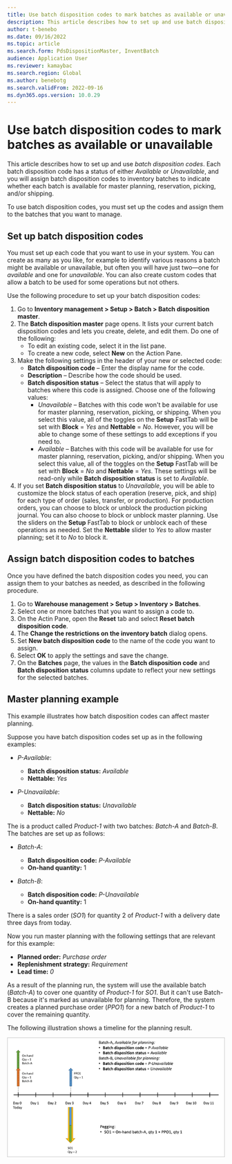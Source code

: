 ```yaml
---
title: Use batch disposition codes to mark batches as available or unavailable
description: This article describes how to set up and use batch disposition codes to mark batches as available or unavailable* for use in master planning, reservation, picking, and/or shipping.
author: t-benebo
ms.date: 09/16/2022
ms.topic: article
ms.search.form: PdsDispositionMaster, InventBatch
audience: Application User
ms.reviewer: kamaybac
ms.search.region: Global
ms.author: benebotg
ms.search.validFrom: 2022-09-16
ms.dyn365.ops.version: 10.0.29
---
```


# Use batch disposition codes to mark batches as available or unavailable

This article describes how to set up and use *batch disposition codes*. Each batch disposition code has a status of either *Available* or *Unavailable*, and you will assign batch disposition codes to inventory batches to indicate whether each batch is available for master planning, reservation, picking, and/or shipping.

To use batch disposition codes, you must set up the codes and assign them to the batches that you want to manage.

## Set up batch disposition codes

You must set up each code that you want to use in your system. You can create as many as you like, for example to identify various reasons a batch might be available or unavailable, but often you will have just two&mdash;one for *available* and one for *unavailable*. You can also create custom codes that allow a batch to be used for some operations but not others.

Use the following procedure to set up your batch disposition codes:

1. Go to **Inventory management > Setup > Batch > Batch disposition master**.
1. The **Batch disposition master** page opens. It lists your current batch disposition codes and lets you create, delete, and edit them. Do one of the following:
    - To edit an existing code, select it in the list pane.
    - To create a new code, select **New** on the Action Pane.
1. Make the following settings in the header of your new or selected code:
    - **Batch disposition code** – Enter the display name for the code.
    - **Description** – Describe how the code should be used.
    - **Batch disposition status** – Select the status that will apply to batches where this code is assigned. Choose one of the following values:
        - *Unavailable* – Batches with this code won't be available for use for master planning, reservation, picking, or shipping. When you select this value, all of the toggles on the **Setup** FastTab will be set with **Block** = *Yes* and **Nettable** = *No*. However, you will be able to change some of these settings to add exceptions if you need to.
        - *Available* – Batches with this code will be available for use for master planning, reservation, picking, and/or shipping. When you select this value, all of the toggles on the **Setup** FastTab will be set with **Block** = *No* and **Nettable** = *Yes*. These settings will be read-only while **Batch disposition status** is set to *Available*.
1. If you set **Batch disposition status** to *Unavailable*, you will be able to customize the block status of each operation (reserve, pick, and ship) for each type of order (sales, transfer, or production). For production orders, you can choose to block or unblock the production picking journal. You can also choose to block or unblock master planning. Use the sliders on the **Setup** FastTab to block or unblock each of these operations as needed. Set the **Nettable** slider to *Yes* to allow master planning; set it to *No* to block it.

## Assign batch disposition codes to batches

Once you have defined the batch disposition codes you need, you can assign them to your batches as needed, as described in the following procedure.

1. Go to **Warehouse management > Setup > Inventory > Batches**.
1. Select one or more batches that you want to assign a code to.
1. On the Actin Pane, open the **Reset** tab and select **Reset batch disposition code**.
1. The **Change the restrictions on the inventory batch** dialog opens.
1. Set **New batch disposition code** to the name of the code you want to assign.
1. Select **OK** to apply the settings and save the change.
1. On the **Batches** page, the values in the **Batch disposition code** and **Batch disposition status** columns update to reflect your new settings for the selected batches.

## Master planning example

This example illustrates how batch disposition codes can affect master planning.

Suppose you have batch disposition codes set up as in the following examples:

- *P-Available*:
  - **Batch disposition status:** *Available*
  - **Nettable:** *Yes*

- *P-Unavailable*:
  - **Batch disposition status:** *Unavailable*
  - **Nettable:** *No*

The is a product called *Product-1* with two batches: *Batch-A* and *Batch-B*. The batches are set up as follows:

- *Batch-A*:
  - **Batch disposition code:** *P-Available*
  - **On-hand quantity:** 1

- *Batch-B*:
  - **Batch disposition code:** *P-Unavailable*
  - **On-hand quantity:** 1

There is a sales order (*SO1*) for quantity 2 of *Product-1* with a delivery date three days from today.

Now you run master planning with the following settings that are relevant for this example:

- **Planned order:** *Purchase order*
- **Replenishment strategy:** *Requirement*
- **Lead time:** *0*

As a result of the planning run, the system will use the available batch (*Batch-A*) to cover one quantity of *Product-1* for *SO1*. But it can't use Batch-B because it's marked as unavailable for planning. Therefore, the system creates a planned purchase order (*PPO1*) for a new batch of *Product-1* to cover the remaining quantity.

The following illustration shows a timeline for the planning result.

![Example of how batch disposition codes can affect master planning.](media/batch-codes-planning-example.png "Example of how batch disposition codes can affect master planning")
